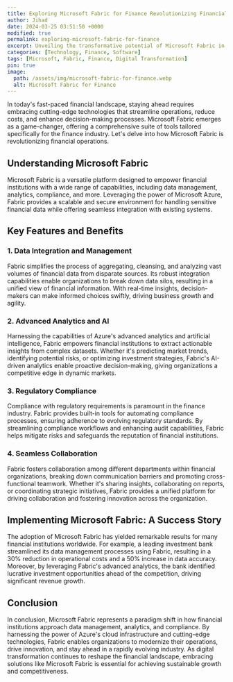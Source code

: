 ```yaml
---
title: Exploring Microsoft Fabric for Finance Revolutionizing Financial Operations
author: Jihad
date: 2024-03-25 03:51:50 +0000
modified: true
permalink: exploring-microsoft-fabric-for-finance
excerpt: Unveiling the transformative potential of Microsoft Fabric in modernizing financial processes and enhancing operational efficiency.
categories: [Technology, Finance, Software]
tags: [Microsoft, Fabric, Finance, Digital Transformation]
pin: true
image:
  path: /assets/img/microsoft-fabric-for-finance.webp
  alt: Microsoft Fabric for Finance
---
```



In today's fast-paced financial landscape, staying ahead requires embracing cutting-edge technologies that streamline operations, reduce costs, and enhance decision-making processes. Microsoft Fabric emerges as a game-changer, offering a comprehensive suite of tools tailored specifically for the finance industry. Let's delve into how Microsoft Fabric is revolutionizing financial operations.

## Understanding Microsoft Fabric

Microsoft Fabric is a versatile platform designed to empower financial institutions with a wide range of capabilities, including data management, analytics, compliance, and more. Leveraging the power of Microsoft Azure, Fabric provides a scalable and secure environment for handling sensitive financial data while offering seamless integration with existing systems.

## Key Features and Benefits

### 1. Data Integration and Management

Fabric simplifies the process of aggregating, cleansing, and analyzing vast volumes of financial data from disparate sources. Its robust integration capabilities enable organizations to break down data silos, resulting in a unified view of financial information. With real-time insights, decision-makers can make informed choices swiftly, driving business growth and agility.

### 2. Advanced Analytics and AI

Harnessing the capabilities of Azure's advanced analytics and artificial intelligence, Fabric empowers financial institutions to extract actionable insights from complex datasets. Whether it's predicting market trends, identifying potential risks, or optimizing investment strategies, Fabric's AI-driven analytics enable proactive decision-making, giving organizations a competitive edge in dynamic markets.

### 3. Regulatory Compliance

Compliance with regulatory requirements is paramount in the finance industry. Fabric provides built-in tools for automating compliance processes, ensuring adherence to evolving regulatory standards. By streamlining compliance workflows and enhancing audit capabilities, Fabric helps mitigate risks and safeguards the reputation of financial institutions.

### 4. Seamless Collaboration

Fabric fosters collaboration among different departments within financial organizations, breaking down communication barriers and promoting cross-functional teamwork. Whether it's sharing insights, collaborating on reports, or coordinating strategic initiatives, Fabric provides a unified platform for driving collaboration and fostering innovation across the organization.

## Implementing Microsoft Fabric: A Success Story

The adoption of Microsoft Fabric has yielded remarkable results for many financial institutions worldwide. For example, a leading investment bank streamlined its data management processes using Fabric, resulting in a 30% reduction in operational costs and a 50% increase in data accuracy. Moreover, by leveraging Fabric's advanced analytics, the bank identified lucrative investment opportunities ahead of the competition, driving significant revenue growth.

## Conclusion

In conclusion, Microsoft Fabric represents a paradigm shift in how financial institutions approach data management, analytics, and compliance. By harnessing the power of Azure's cloud infrastructure and cutting-edge technologies, Fabric enables organizations to modernize their operations, drive innovation, and stay ahead in a rapidly evolving industry. As digital transformation continues to reshape the financial landscape, embracing solutions like Microsoft Fabric is essential for achieving sustainable growth and competitiveness.
